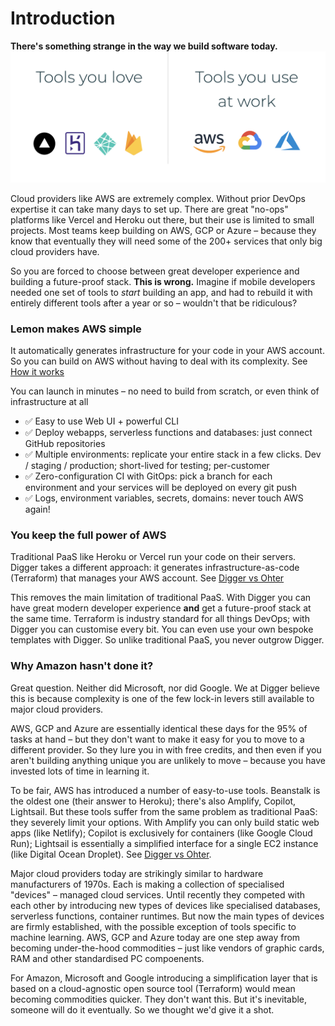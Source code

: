 # Introduction

**There's something strange in the way we build software today.**
![Tools you love: Vercel, Heroku, Firebase, Netlify; Tools you use at work: AWS, GCP, Azure](./img/tools-you-love-vs-use-at-work.png)

Cloud providers like AWS are extremely complex. Without prior DevOps expertise it can take many days to set up. There are great "no-ops" platforms like Vercel and Heroku out there, but their use is limited to small projects. Most teams keep building on AWS, GCP or Azure – because they know that eventually they will need some of the 200+ services that only big cloud providers have.

So you are forced to choose between great developer experience and building a future-proof stack. **This is wrong.** Imagine if mobile developers needed one set of tools to _start_ building an app, and had to rebuild it with entirely different tools after a year or so – wouldn't that be ridiculous?


### Lemon makes AWS simple
It automatically generates infrastructure for your code in your AWS account.
So you can build on AWS without having to deal with its complexity. See [How it works](./overview/how-it-works)

You can launch in minutes – no need to build from scratch, or even think of infrastructure at all

- ✅ Easy to use Web UI + powerful CLI
- ✅ Deploy webapps, serverless functions and databases: just connect GitHub repositories
- ✅ Multiple environments: replicate your entire stack in a few clicks. Dev / staging / production; short-lived for testing; per-customer
- ✅ Zero-configuration CI with GitOps: pick a branch for each environment and your services will be deployed on every git push
- ✅ Logs, environment variables, secrets, domains: never touch AWS again!


### You keep the full power of AWS


Traditional PaaS like Heroku or Vercel run your code on their servers. Digger takes a different approach: it generates infrastructure-as-code (Terraform) that manages your AWS account. See [Digger vs Ohter](./overview/digger-vs-other)

This removes the main limitation of traditional PaaS. With Digger you can have great modern developer experience **and** get a future-proof stack at the same time. Terraform is industry standard for all things DevOps; with Digger you can customise every bit. You can even use your own bespoke templates with Digger. So unlike traditional PaaS, you never outgrow Digger.

### Why Amazon hasn't done it?

Great question. Neither did Microsoft, nor did Google. We at Digger believe this is because complexity is one of the few lock-in levers still available to major cloud providers.

AWS, GCP and Azure are essentially identical these days for the 95% of tasks at hand – but they don't want to make it easy for you to move to a different provider. So they lure you in with free credits, and then even if you aren't building anything unique you are unlikely to move – because you have invested lots of time in learning it.

To be fair, AWS has introduced a number of easy-to-use tools. Beanstalk is the oldest one (their answer to Heroku); there's also Amplify, Copilot, Lightsail. But these tools suffer from the same problem as traditional PaaS: they severely limit your options. With Amplify you can only build static web apps (like Netlify); Copilot is exclusively for containers (like Google Cloud Run); Lightsail is essentially a simplified interface for a single EC2 instance (like Digital Ocean Droplet). See [Digger vs Ohter](./overview/digger-vs-other).

Major cloud providers today are strikingly similar to hardware manufacturers of 1970s. Each is making a collection of specialised "devices" – managed cloud services. Until recently they competed with each other by introducing new types of devices like specialised databases, serverless functions, container runtimes. But now the main types of devices are firmly established, with the possible exception of tools specific to machine learning. AWS, GCP and Azure today are one step away from becoming under-the-hood commodities – just like vendors of graphic cards, RAM and other standardised PC compoenents.

For Amazon, Microsoft and Google introducing a simplification layer that is based on a cloud-agnostic open source tool (Terraform) would mean becoming commodities quicker. They don't want this. But it's inevitable, someone will do it eventually. So we thought we'd give it a shot. 